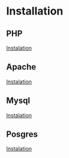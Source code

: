 # Installation

## PHP

[Instalation](PHP.md)

## Apache

[Instalation](APACHE.md)

## Mysql

[Instalation](MYSQL.md)

## Posgres

[Instalation](POSGRES.md)